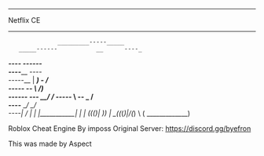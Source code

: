   __________________________________________________________________________
Netflix CE 
  __________________________________________________________________________
                  _________-----_____
       _____------           __      ----_
___----             ___------              \
   ----________        ----                 \
               -----__    |             _____)
                    __-                /     \
        _______-----    ___--          \    /)\
  ------_______      ---____            \__/  /
               -----__    \ --    _          /\
                      --__--__     \_____/   \_/\
                              ----|   /          |
                                  |  |___________|
                                  |  | ((_(_)| )_)
                                  |  \_((_(_)|/(_)
                                  \             (
                                   \_____________)
                                               
Roblox Cheat Engine By imposs Original Server: https://discord.gg/byefron

This was made by Aspect
